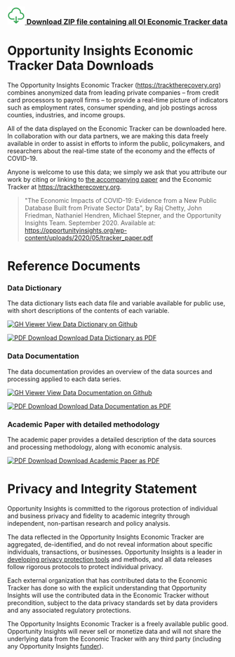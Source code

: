 ### [<img src="docs/download-icon.svg" alt="Download Link" width="40" style="display:inline;"/> Download ZIP file containing all OI Economic Tracker data](https://github.com/OpportunityInsights/EconomicTracker/archive/main.zip)

# Opportunity Insights Economic Tracker Data Downloads

The Opportunity Insights Economic Tracker (https://tracktherecovery.org) combines anonymized data from leading private companies – from credit card processors to payroll firms – to provide a real-time picture of indicators such as employment rates, consumer spending, and job postings across counties, industries, and income groups.

All of the data displayed on the Economic Tracker can be downloaded here. In collaboration with our data partners, we are making this data freely available in order to assist in efforts to inform the public, policymakers, and researchers about the real-time state of the economy and the effects of COVID-19.

Anyone is welcome to use this data; we simply we ask that you attribute our work by citing or linking to [the accompanying paper](https://opportunityinsights.org/wp-content/uploads/2020/05/tracker_paper.pdf) and the Economic Tracker at https://tracktherecovery.org.

> "The Economic Impacts of COVID-19: Evidence from a New Public Database Built from Private Sector Data", by Raj Chetty, John Friedman, Nathaniel Hendren, Michael Stepner, and the Opportunity Insights Team. September 2020. Available at: https://opportunityinsights.org/wp-content/uploads/2020/05/tracker_paper.pdf

# Reference Documents

### Data Dictionary

The data dictionary lists each data file and variable available for public use, with short descriptions of the contents of each variable.

[<img src="docs/GitHub-Mark-64px.png" alt="GH Viewer" width="40" style="display:inline;"/> View Data Dictionary on Github](https://github.com/OpportunityInsights/EconomicTracker/blob/main/docs/oi_tracker_data_dictionary.md)

[<img src="docs/pdf-icon.png" alt="PDF Download" width="40" style="display:inline;"/> Download Data Dictionary as PDF](https://raw.githubusercontent.com/OpportunityInsights/EconomicTracker/main/docs/oi_tracker_data_dictionary.pdf)

### Data Documentation

The data documentation provides an overview of the data sources and processing applied to each data series.

[<img src="docs/GitHub-Mark-64px.png" alt="GH Viewer" width="40" style="display:inline;"/> View Data Documentation on Github](https://github.com/OpportunityInsights/EconomicTracker/blob/main/docs/oi_tracker_data_documentation.md)

[<img src="docs/pdf-icon.png" alt="PDF Download" width="40" style="display:inline;"/> Download Data Documentation as PDF](https://raw.githubusercontent.com/OpportunityInsights/EconomicTracker/main/docs/oi_tracker_data_documentation.pdf)

### Academic Paper with detailed methodology

The academic paper provides a detailed description of the data sources and processing methodology, along with economic analysis.

[<img src="docs/pdf-icon.png" alt="PDF Download" width="40" style="display:inline;"/> Download Academic Paper as PDF](https://opportunityinsights.org/wp-content/uploads/2020/05/tracker_paper.pdf)

# Privacy and Integrity Statement

Opportunity Insights is committed to the rigorous protection of individual and business privacy and fidelity to academic integrity through independent, non-partisan research and policy analysis.

The data reflected in the Opportunity Insights Economic Tracker are aggregated, de-identified, and do not reveal information about specific individuals, transactions, or businesses. Opportunity Insights is a leader in ​[developing privacy protection tools](https://opportunityinsights.org/paper/differential-privacy/)​ and methods, and all data releases follow rigorous protocols to protect individual privacy.

Each external organization that has contributed data to the Economic Tracker has done so with the explicit understanding that Opportunity Insights will use the contributed data in the Economic Tracker without precondition, subject to the data privacy standards set by data providers and any associated regulatory protections.

The Opportunity Insights Economic Tracker is a freely available public good. Opportunity Insights will never sell or monetize data and will not share the underlying data from the Economic Tracker with any third party (including any Opportunity Insights​​ [funder](https://opportunityinsights.org/team/)​).

